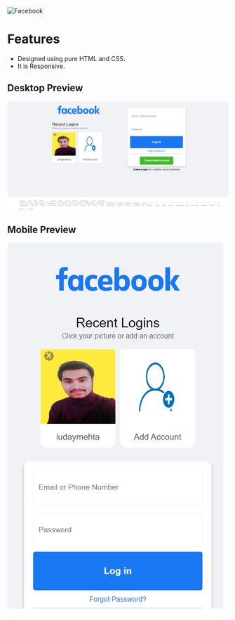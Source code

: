 ![Facebook](https://static.xx.fbcdn.net/rsrc.php/y8/r/dF5SId3UHWd.svg)
# Features
- Designed using pure HTML and CSS.
- It is Responsive.

## Desktop Preview
![Desktop](/Desktop.png)

## Mobile Preview
![Mobile](/Mobile.png)